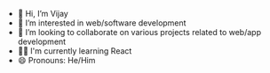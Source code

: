 - 👋 Hi, I’m Vijay
- 👀 I’m interested in web/software development
- 💞️ I’m looking to collaborate on various projects related to web/app development
- 👩‍💻 I'm currently learning React
- 😄 Pronouns: He/Him

<!---
vijayb25/vijayb25 is a ✨ special ✨ repository because its `README.md` (this file) appears on your GitHub profile.
You can click the Preview link to take a look at your changes.
--->
